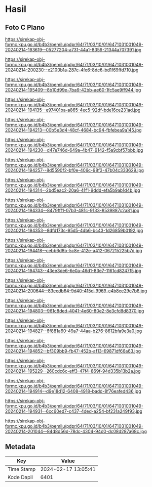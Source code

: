 # Hasil

## Foto C Plano

https://sirekap-obj-formc.kpu.go.id/b4b3/pemilu/pdpr/64/71/03/10/01/6471031001049-20240214-193619--05277204-a731-44a1-8359-21344a707391.jpg

https://sirekap-obj-formc.kpu.go.id/b4b3/pemilu/pdpr/64/71/03/10/01/6471031001049-20240214-200230--e2100b1a-287c-4fe6-8dc6-bd1f69ffd710.jpg

https://sirekap-obj-formc.kpu.go.id/b4b3/pemilu/pdpr/64/71/03/10/01/6471031001049-20240214-195409--8b10d99e-7ba6-42bb-ae60-1fc5ae9ff944.jpg

https://sirekap-obj-formc.kpu.go.id/b4b3/pemilu/pdpr/64/71/03/10/01/6471031001049-20240214-194135--e97401ba-a865-4ec5-92df-bde16ce231ad.jpg

https://sirekap-obj-formc.kpu.go.id/b4b3/pemilu/pdpr/64/71/03/10/01/6471031001049-20240214-194213--00b5e3d4-48cf-4684-bc94-fbfebea9a145.jpg

https://sirekap-obj-formc.kpu.go.id/b4b3/pemilu/pdpr/64/71/03/10/01/6471031001049-20240214-194230--d47e746d-649a-4b47-9142-f5a9cbf57bbb.jpg

https://sirekap-obj-formc.kpu.go.id/b4b3/pemilu/pdpr/64/71/03/10/01/6471031001049-20240214-194257--8d5590f2-bf0e-406c-98f3-47b04c333629.jpg

https://sirekap-obj-formc.kpu.go.id/b4b3/pemilu/pdpr/64/71/03/10/01/6471031001049-20240214-194314--2bd5eac2-20a6-41f1-9ddd-efa5b9ab1d4b.jpg

https://sirekap-obj-formc.kpu.go.id/b4b3/pemilu/pdpr/64/71/03/10/01/6471031001049-20240214-194334--8479fff1-07b3-481c-9133-8539887c2a81.jpg

https://sirekap-obj-formc.kpu.go.id/b4b3/pemilu/pdpr/64/71/03/10/01/6471031001049-20240214-194353--8dfd173c-95d5-4db6-bc43-1d26859b0192.jpg

https://sirekap-obj-formc.kpu.go.id/b4b3/pemilu/pdpr/64/71/03/10/01/6471031001049-20240214-194418--cebb6d8b-5c8e-412e-a412-067215225b7d.jpg

https://sirekap-obj-formc.kpu.go.id/b4b3/pemilu/pdpr/64/71/03/10/01/6471031001049-20240214-194743--43ee3de6-6e0a-46d1-83e7-1161cd8247f5.jpg

https://sirekap-obj-formc.kpu.go.id/b4b3/pemilu/pdpr/64/71/03/10/01/6471031001049-20240214-200644--83eedb64-9d40-415d-9969-c4b8ee29e7b8.jpg

https://sirekap-obj-formc.kpu.go.id/b4b3/pemilu/pdpr/64/71/03/10/01/6471031001049-20240214-194803--961c8ded-4041-4e60-80e2-8e3cfd8d8370.jpg

https://sirekap-obj-formc.kpu.go.id/b4b3/pemilu/pdpr/64/71/03/10/01/6471031001049-20240214-194827--6f881a60-49a7-44aa-b276-8612bfa9e3a0.jpg

https://sirekap-obj-formc.kpu.go.id/b4b3/pemilu/pdpr/64/71/03/10/01/6471031001049-20240214-194852--bf309bb9-fb47-452b-af13-69871df66a63.jpg

https://sirekap-obj-formc.kpu.go.id/b4b3/pemilu/pdpr/64/71/03/10/01/6471031001049-20240214-195229--260cdc6c-eff3-47f4-869f-94d335b13b2a.jpg

https://sirekap-obj-formc.kpu.go.id/b4b3/pemilu/pdpr/64/71/03/10/01/6471031001049-20240214-194914--d9e18d12-6408-4918-badd-8f76eafed436.jpg

https://sirekap-obj-formc.kpu.go.id/b4b3/pemilu/pdpr/64/71/03/10/01/6471031001049-20240214-194931--6cc60ed7-c437-4ded-a254-bf231a249f93.jpg

https://sirekap-obj-formc.kpu.go.id/b4b3/pemilu/pdpr/64/71/03/10/01/6471031001049-20240214-201044--84d8d56d-78dc-4304-94d0-dc08d287a68c.jpg


## Metadata

| Key        | Value               |
| ---------- | ------------------- |
| Time Stamp | 2024-02-17 13:05:41 |
| Kode Dapil | 6401                |



